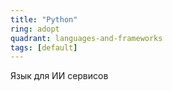 ```yaml
---
title: "Python"
ring: adopt
quadrant: languages-and-frameworks
tags: [default]
---
```


Язык для ИИ сервисов
